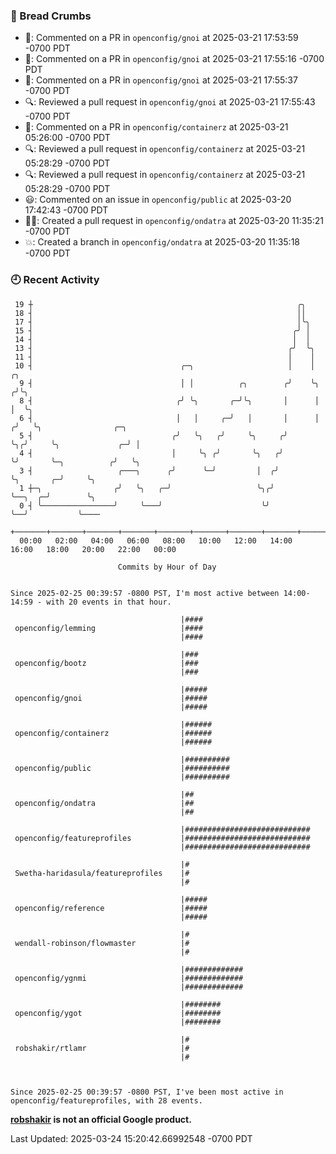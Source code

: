 ### 🍞 Bread Crumbs

 * 💬: Commented on a PR in  `openconfig/gnoi` at 2025-03-21 17:53:59 -0700 PDT
 * 💬: Commented on a PR in  `openconfig/gnoi` at 2025-03-21 17:55:16 -0700 PDT
 * 💬: Commented on a PR in  `openconfig/gnoi` at 2025-03-21 17:55:37 -0700 PDT
 * 🔍: Reviewed a pull request in  `openconfig/gnoi` at 2025-03-21 17:55:43 -0700 PDT
 * 💬: Commented on a PR in  `openconfig/containerz` at 2025-03-21 05:26:00 -0700 PDT
 * 🔍: Reviewed a pull request in  `openconfig/containerz` at 2025-03-21 05:28:29 -0700 PDT
 * 🔍: Reviewed a pull request in  `openconfig/containerz` at 2025-03-21 05:28:29 -0700 PDT
 * 😃: Commented on an issue in `openconfig/public` at 2025-03-20 17:42:43 -0700 PDT
 * ✍🏼: Created a pull request in `openconfig/ondatra` at 2025-03-20 11:35:21 -0700 PDT
 * 💥: Created a branch in `openconfig/ondatra` at 2025-03-20 11:35:18 -0700 PDT

### 🕘 Recent Activity
```
 19 ┼                                                           ╭╮
 18 ┤                                                           ││
 17 ┤                                                           │╰╮
 15 ┤                                                          ╭╯ │
 14 ┤                                                          │  │
 13 ┤                                                         ╭╯  ╰╮
 11 ┤                                                         │    │
 10 ┤                                 ╭─╮                     │    │     ╭╮
  9 ┤                                 │ │          ╭╮        ╭╯    ╰╮   ╭╯╰╮
  8 ┤                                ╭╯ ╰╮       ╭─╯╰╮       │      │   │  ╰╮
  6 ┤                                │   │     ╭─╯   │       │      │  ╭╯   ╰╮                ╭─╮
  5 ┤                               ╭╯   ╰╮   ╭╯     ╰╮     ╭╯      ╰╮╭╯     ╰╮             ╭─╯ │
  4 ┤                               │     ╰╮ ╭╯       ╰╮   ╭╯        ╰╯       ╰─╮          ╭╯   ╰╮
  3 ┤                   ╭───╮      ╭╯      ╰─╯         │  ╭╯                    ╰╮       ╭─╯     ╰╮
  1 ┼─╮                ╭╯   ╰╮   ╭─╯                   ╰╮╭╯                      ╰──╮  ╭─╯        ╰╮
  0 ┤ ╰────────────────╯     ╰───╯                      ╰╯                          ╰──╯           ╰────
    +───────+───────+───────+───────+───────+───────+───────+───────+───────+───────+───────+───────+────
  00:00   02:00   04:00   06:00   08:00   10:00   12:00   14:00   16:00   18:00   20:00   22:00   00:00   

						Commits by Hour of Day


Since 2025-02-25 00:39:57 -0800 PST, I'm most active between 14:00-14:59 - with 20 events in that hour.

```



```
                                      |####
 openconfig/lemming                   |####
                                      |####

                                      |###
 openconfig/bootz                     |###
                                      |###

                                      |#####
 openconfig/gnoi                      |#####
                                      |#####

                                      |######
 openconfig/containerz                |######
                                      |######

                                      |##########
 openconfig/public                    |##########
                                      |##########

                                      |##
 openconfig/ondatra                   |##
                                      |##

                                      |############################
 openconfig/featureprofiles           |############################
                                      |############################

                                      |#
 Swetha-haridasula/featureprofiles    |#
                                      |#

                                      |#####
 openconfig/reference                 |#####
                                      |#####

                                      |#
 wendall-robinson/flowmaster          |#
                                      |#

                                      |#############
 openconfig/ygnmi                     |#############
                                      |#############

                                      |########
 openconfig/ygot                      |########
                                      |########

                                      |#
 robshakir/rtlamr                     |#
                                      |#



Since 2025-02-25 00:39:57 -0800 PST, I've been most active in openconfig/featureprofiles, with 28 events.

```
**[robshakir](mailto:robjs@google.com) is not an official Google product.**  


Last Updated: 2025-03-24 15:20:42.66992548 -0700 PDT

